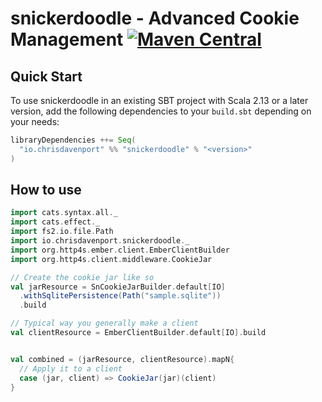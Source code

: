 # snickerdoodle - Advanced Cookie Management [![Maven Central](https://maven-badges.herokuapp.com/maven-central/io.chrisdavenport/snickerdoodle_2.13/badge.svg)](https://maven-badges.herokuapp.com/maven-central/io.chrisdavenport/snickerdoodle_2.13)

## Quick Start

To use snickerdoodle in an existing SBT project with Scala 2.13 or a later version, add the following dependencies to your
`build.sbt` depending on your needs:

```scala
libraryDependencies ++= Seq(
  "io.chrisdavenport" %% "snickerdoodle" % "<version>"
)
```

## How to use

```scala mdoc
import cats.syntax.all._
import cats.effect._
import fs2.io.file.Path
import io.chrisdavenport.snickerdoodle._
import org.http4s.ember.client.EmberClientBuilder
import org.http4s.client.middleware.CookieJar

// Create the cookie jar like so
val jarResource = SnCookieJarBuilder.default[IO]
  .withSqlitePersistence(Path("sample.sqlite"))
  .build

// Typical way you generally make a client
val clientResource = EmberClientBuilder.default[IO].build


val combined = (jarResource, clientResource).mapN{
  // Apply it to a client
  case (jar, client) => CookieJar(jar)(client)
}
```
